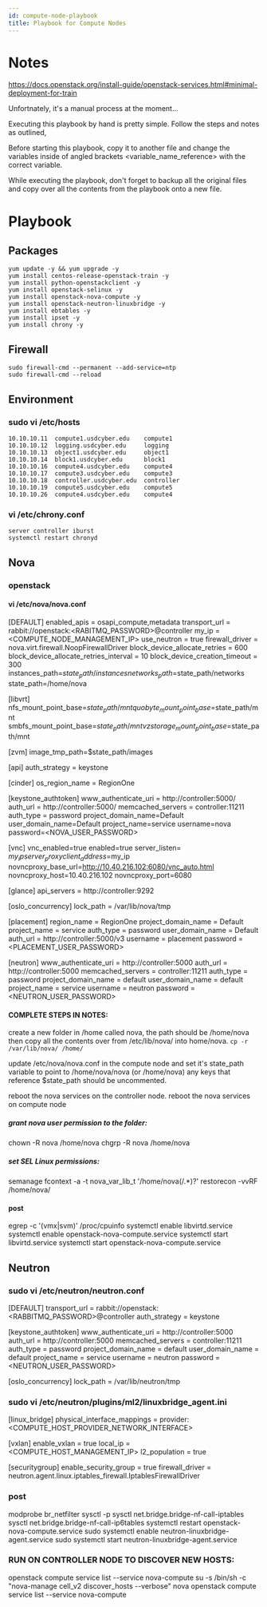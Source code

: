 ```yaml
---
id: compute-node-playbook
title: Playbook for Compute Nodes
---
```

# Notes
https://docs.openstack.org/install-guide/openstack-services.html#minimal-deployment-for-train

Unfortnately, it's a manual process at the moment...

Executing this playbook by hand is pretty simple. Follow the steps and notes as outlined,

Before starting this playbook, copy it to another file and change the variables inside of angled brackets <variable_name_reference> with the correct variable.

While executing the playbook, don't forget to backup all the original files and copy over all the contents from the playbook onto a new file.

# Playbook
## Packages
```
yum update -y && yum upgrade -y
yum install centos-release-openstack-train -y
yum install python-openstackclient -y
yum install openstack-selinux -y
yum install openstack-nova-compute -y
yum install openstack-neutron-linuxbridge -y
yum install ebtables -y 
yum install ipset -y
yum install chrony -y
```
## Firewall
```
sudo firewall-cmd --permanent --add-service=ntp
sudo firewall-cmd --reload
```
## Environment
### sudo vi /etc/hosts
```
10.10.10.11  compute1.usdcyber.edu    compute1
10.10.10.12  logging.usdcyber.edu     logging
10.10.10.13  object1.usdcyber.edu     object1
10.10.10.14  block1.usdcyber.edu      block1
10.10.10.16  compute4.usdcyber.edu    compute4
10.10.10.17  compute3.usdcyber.edu    compute3
10.10.10.18  controller.usdcyber.edu  controller
10.10.10.19  compute5.usdcyber.edu    compute5
10.10.10.26  compute4.usdcyber.edu    compute4
```
### vi /etc/chrony.conf
```
server controller iburst
systemctl restart chronyd
```
## Nova
### openstack
#### vi /etc/nova/nova.conf
[DEFAULT]
enabled_apis = osapi_compute,metadata
transport_url = rabbit://openstack:<RABITMQ_PASSWORD>@controller
my_ip = <COMPUTE_NODE_MANAGEMENT_IP>
use_neutron = true
firewall_driver = nova.virt.firewall.NoopFirewallDriver
block_device_allocate_retries = 600
block_device_allocate_retries_interval = 10
block_device_creation_timeout = 300
instances_path=$state_path/instances
networks_path=$state_path/networks
state_path=/home/nova

[libvrt]
nfs_mount_point_base=$state_path/mnt
quobyte_mount_point_base=$state_path/mnt
smbfs_mount_point_base=$state_path/mnt
vzstorage_mount_point_base=$state_path/mnt

[zvm]
image_tmp_path=$state_path/images

[api]
auth_strategy = keystone

[cinder]
os_region_name = RegionOne

[keystone_authtoken]
www_authenticate_uri = http://controller:5000/
auth_url = http://controller:5000/
memcached_servers = controller:11211
auth_type = password
project_domain_name=Default
user_domain_name=Default
project_name=service
username=nova
password=<NOVA_USER_PASSWORD>

[vnc]
vnc_enabled=true
enabled=true
server_listen= $my_ip
server_proxyclient_address=$my_ip
novncproxy_base_url=http://10.40.216.102:6080/vnc_auto.html
novncproxy_host=10.40.216.102
novncproxy_port=6080

[glance]
api_servers = http://controller:9292

[oslo_concurrency]
lock_path = /var/lib/nova/tmp

[placement]
region_name = RegionOne
project_domain_name = Default
project_name = service
auth_type = password
user_domain_name = Default
auth_url = http://controller:5000/v3
username = placement
password = <PLACEMENT_USER_PASSWORD>

[neutron]
www_authenticate_uri = http://controller:5000
auth_url = http://controller:5000
memcached_servers = controller:11211
auth_type = password
project_domain_name = default
user_domain_name = default
project_name = service
username = neutron
password = <NEUTRON_USER_PASSWORD>

#### COMPLETE STEPS IN NOTES:
create a new folder in /home called nova, the path should be /home/nova
then copy all the contents over from /etc/lib/nova/ into home/nova. `cp -r /var/lib/nova/ /home/`

update /etc/nova/nova.conf in the compute node and set it's state_path variable to point to /home/nova/nova (or /home/nova)
any keys that reference $state_path should be uncommented.


reboot the nova services on the controller node.
reboot the nova services on compute node
##### grant nova user permission to the folder:
chown -R nova /home/nova 
chgrp -R nova /home/nova
##### set SEL Linux permissions: 
semanage fcontext -a -t nova_var_lib_t '/home/nova(/.*)?'
restorecon -vvRF /home/nova/
#### post
egrep -c '(vmx|svm)' /proc/cpuinfo
systemctl enable libvirtd.service 
systemctl enable openstack-nova-compute.service
systemctl start libvirtd.service 
systemctl start openstack-nova-compute.service


## Neutron
### sudo vi /etc/neutron/neutron.conf
[DEFAULT]
transport_url = rabbit://openstack:<RABBITMQ_PASSWORD>@controller
auth_strategy = keystone

[keystone_authtoken]
www_authenticate_uri = http://controller:5000
auth_url = http://controller:5000
memcached_servers = controller:11211
auth_type = password
project_domain_name = default
user_domain_name = default
project_name = service
username = neutron
password = <NEUTRON_USER_PASSWORD>

[oslo_concurrency]
lock_path = /var/lib/neutron/tmp

### sudo vi /etc/neutron/plugins/ml2/linuxbridge_agent.ini
[linux_bridge]
physical_interface_mappings = provider:<COMPUTE_HOST_PROVIDER_NETWORK_INTERFACE>

[vxlan]
enable_vxlan = true
local_ip = <COMPUTE_HOST_MANAGEMENT_IP>
l2_population = true

[securitygroup]
enable_security_group = true
firewall_driver = neutron.agent.linux.iptables_firewall.IptablesFirewallDriver

### post
modprobe br_netfilter
sysctl -p
sysctl net.bridge.bridge-nf-call-iptables
sysctl net.bridge.bridge-nf-call-ip6tables
systemctl restart openstack-nova-compute.service
sudo systemctl enable neutron-linuxbridge-agent.service
sudo systemctl start neutron-linuxbridge-agent.service

### RUN ON CONTROLLER NODE TO DISCOVER NEW HOSTS:
openstack compute service list --service nova-compute
su -s /bin/sh -c "nova-manage cell_v2 discover_hosts --verbose" nova
openstack compute service list --service nova-compute
